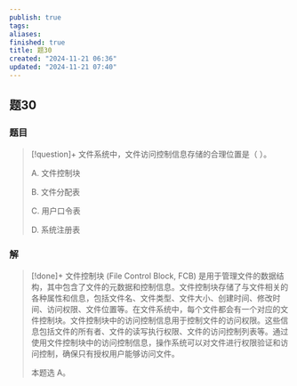 ```yaml
---
publish: true
tags: 
aliases: 
finished: true
title: 题30
created: "2024-11-21 06:36"
updated: "2024-11-21 07:40"
---
```

## 题30
### 题目
> [!question]+
> 文件系统中，文件访问控制信息存储的合理位置是（ ）。
> 
> A. 文件控制块
> 
> B. 文件分配表
> 
> C. 用户口令表
> 
> D. 系统注册表
### 解
> [!done]+
> 文件控制块 (File Control Block, FCB) 是用于管理文件的数据结构，其中包含了文件的元数据和控制信息。文件控制块存储了与文件相关的各种属性和信息，包括文件名、文件类型、文件大小、创建时间、修改时间、访问权限、文件位置等。在文件系统中，每个文件都会有一个对应的文件控制块。文件控制块中的访问控制信息用于控制文件的访问权限。这些信息包括文件的所有者、文件的读写执行权限、文件的访问控制列表等。通过使用文件控制块中的访问控制信息，操作系统可以对文件进行权限验证和访问控制，确保只有授权用户能够访问文件。
> 
> 本题选 A。